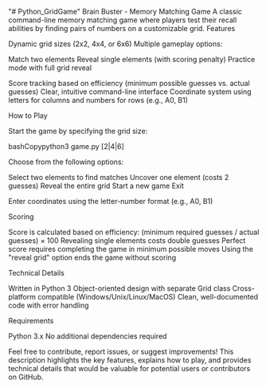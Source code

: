 "# Python_GridGame" 
Brain Buster - Memory Matching Game
A classic command-line memory matching game where players test their recall abilities by finding pairs of numbers on a customizable grid.
Features

Dynamic grid sizes (2x2, 4x4, or 6x6)
Multiple gameplay options:

Match two elements
Reveal single elements (with scoring penalty)
Practice mode with full grid reveal


Score tracking based on efficiency (minimum possible guesses vs. actual guesses)
Clear, intuitive command-line interface
Coordinate system using letters for columns and numbers for rows (e.g., A0, B1)

How to Play

Start the game by specifying the grid size:

bashCopypython3 game.py [2|4|6]

Choose from the following options:

Select two elements to find matches
Uncover one element (costs 2 guesses)
Reveal the entire grid
Start a new game
Exit


Enter coordinates using the letter-number format (e.g., A0, B1)

Scoring

Score is calculated based on efficiency: (minimum required guesses / actual guesses) × 100
Revealing single elements costs double guesses
Perfect score requires completing the game in minimum possible moves
Using the "reveal grid" option ends the game without scoring

Technical Details

Written in Python 3
Object-oriented design with separate Grid class
Cross-platform compatible (Windows/Unix/Linux/MacOS)
Clean, well-documented code with error handling

Requirements

Python 3.x
No additional dependencies required

Feel free to contribute, report issues, or suggest improvements!
This description highlights the key features, explains how to play, and provides technical details that would be valuable for potential users or contributors on GitHub.
